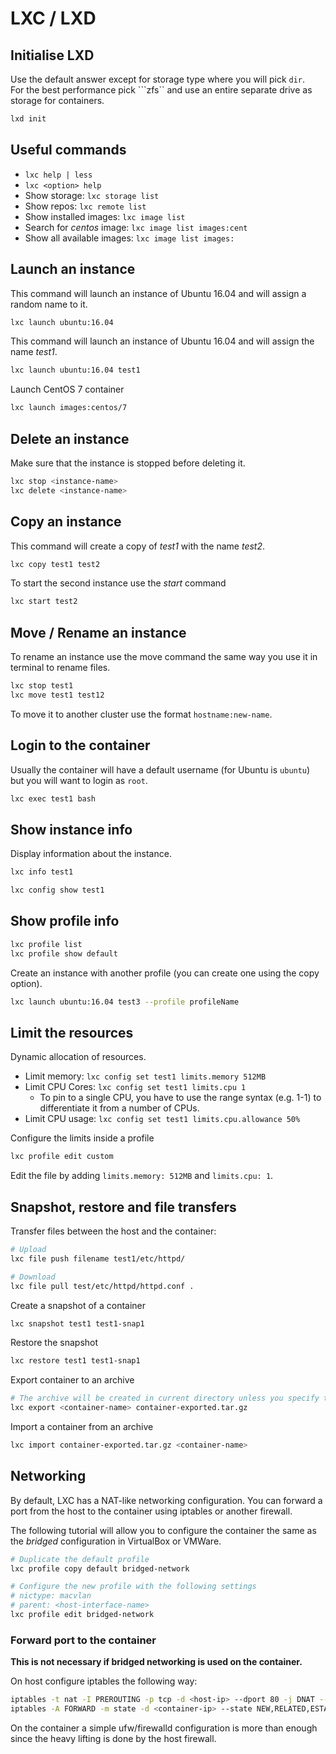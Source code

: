 # LXC / LXD

## Initialise LXD

Use the default answer except for storage type where you will pick ```dir```.  
For the best performance pick ```zfs`` and use an entire separate drive as storage for containers.

```bash
lxd init
```

## Useful commands

* ```lxc help | less```
* ```lxc <option> help```
* Show storage: ```lxc storage list```
* Show repos: ```lxc remote list```
* Show installed images: ```lxc image list```
* Search for *centos* image: ```lxc image list images:cent```
* Show all available images: ```lxc image list images:```

## Launch an instance

This command will launch an instance of Ubuntu 16.04 and will assign a random name to it.

```bash
lxc launch ubuntu:16.04
```

This command will launch an instance of Ubuntu 16.04 and will assign the name *test1*.

```bash
lxc launch ubuntu:16.04 test1
```

Launch CentOS 7 container

```bash
lxc launch images:centos/7
```

## Delete an instance

Make sure that the instance is stopped before deleting it.

```bash
lxc stop <instance-name>
lxc delete <instance-name>
```

## Copy an instance

This command will create a copy of *test1* with the name *test2*.

```bash
lxc copy test1 test2
```

To start the second instance use the *start* command

```bash
lxc start test2
```

## Move / Rename an instance

To rename an instance use the move command the same way you use it in terminal to rename files.

```bash
lxc stop test1
lxc move test1 test12
```

To move it to another cluster use the format ```hostname:new-name```.

## Login to the container

Usually the container will have a default username (for Ubuntu is ```ubuntu```) but you will want to login as ```root```.

```bash
lxc exec test1 bash
```

## Show instance info

Display information about the instance.

```bash
lxc info test1
```

```bash
lxc config show test1
```

## Show profile info

```bash
lxc profile list
lxc profile show default

```

Create an instance with another profile (you can create one using the copy option).

```bash
lxc launch ubuntu:16.04 test3 --profile profileName
```

## Limit the resources

Dynamic allocation of resources.

* Limit memory: ```lxc config set test1 limits.memory 512MB```
* Limit CPU Cores: ```lxc config set test1 limits.cpu 1```
  * To pin to a single CPU, you have to use the range syntax (e.g. 1-1) to differentiate it from a number of CPUs.
* Limit CPU usage: ```lxc config set test1 limits.cpu.allowance 50%```

Configure the limits inside a profile

```bash
lxc profile edit custom
```

Edit the file by adding ```limits.memory: 512MB``` and ```limits.cpu: 1```.

## Snapshot, restore and file transfers

Transfer files between the host and the container:

```bash
# Upload
lxc file push filename test1/etc/httpd/

# Download
lxc file pull test/etc/httpd/httpd.conf .
```

Create a snapshot of a container

```bash
lxc snapshot test1 test1-snap1
```

Restore the snapshot

```bash
lxc restore test1 test1-snap1
```

Export container to an archive

```bash
# The archive will be created in current directory unless you specify the full path for the archive
lxc export <container-name> container-exported.tar.gz
```

Import a container from an archive

```bash
lxc import container-exported.tar.gz <container-name>
```
## Networking

By default, LXC has a NAT-like networking configuration. You can forward a port from the host to the container using iptables or another firewall.

The following tutorial will allow you to configure the container the same as the *bridged* configuration in VirtualBox or VMWare.

```bash
# Duplicate the default profile
lxc profile copy default bridged-network

# Configure the new profile with the following settings
# nictype: macvlan
# parent: <host-interface-name>
lxc profile edit bridged-network
```

### Forward port to the container

__This is not necessary if bridged networking is used on the container.__

On host configure iptables the following way:

```bash
iptables -t nat -I PREROUTING -p tcp -d <host-ip> --dport 80 -j DNAT --to-destination <container-ip>:80
iptables -A FORWARD -m state -d <container-ip> --state NEW,RELATED,ESTABLISHED -j ACCEPT
```

On the container a simple ufw/firewalld configuration is more than enough since the heavy lifting is done by the host firewall.
